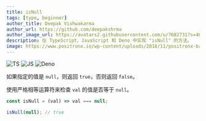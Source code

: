 ```yaml
---
title: isNull
tags: [type, beginner]
author_title: Deepak Vishwakarma
author_url: https://github.com/deepakshrma
author_image_url: https://avatars2.githubusercontent.com/u/7682731?s=400
description: 在 TypeScript、JavaScript 和 Deno 中实现 "isNull" 的方法。
image: https://www.positronx.io/wp-content/uploads/2018/11/positronx-banner-1152-1.jpg
---
```


![TS](https://img.shields.io/badge/supports-typescript-blue.svg?style=flat-square)
![JS](https://img.shields.io/badge/supports-javascript-yellow.svg?style=flat-square)
![Deno](https://img.shields.io/badge/supports-deno-green.svg?style=flat-square)

如果指定的值是 `null`，则返回 `true`，否则返回 `false`。

使用严格相等运算符来检查 `val` 的值是否等于 `null`。

```js
const isNull = (val) => val === null;
```

```js
isNull(null); // true
```
